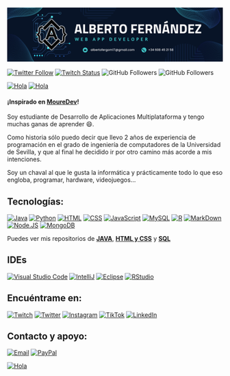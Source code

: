 [![Cabecera](https://raw.githubusercontent.com/AlbertoF17/AlbertoF17/master/Assets/cabecera.png)]()

[![Twitter Follow](https://img.shields.io/twitter/follow/AlgeoTw?style=social)](https://twitter.com/AlgeoTw)
[![Twitch Status](https://img.shields.io/twitch/status/algeo17?style=social)](https://twitch.com/algeo17)
![GitHub Followers](https://img.shields.io/github/followers/AlbertoF17?style=social)
![GitHub Followers](https://img.shields.io/github/stars/AlbertoF17?style=social)

[![Hola](https://github-readme-stats.vercel.app/api/top-langs/?username=AlbertoF17&theme=dark)]()
[![Hola](https://github-readme-stats.vercel.app/api?username=AlbertoF17&theme=dark)]()

#### ¡Inspirado en [MoureDev](https://github.com/mouredev)!

Soy estudiante de Desarrollo de Aplicaciones Multiplataforma y tengo muchas ganas de aprender 😄.

Como historia sólo puedo decir que llevo 2 años de experiencia de programación en el grado de ingeniería de computadores de la Universidad de Sevilla, y que al final he decidido ir por otro camino más acorde a mis intenciones.

Soy un chaval al que le gusta la informática y prácticamente todo lo que eso engloba, programar, hardware, videojuegos...

## Tecnologías:

[![Java](https://img.shields.io/badge/Java-ED8B00?style=for-the-badge&logo=java&logoColor=white)]()
[![Python](https://img.shields.io/badge/Python-14354C?style=for-the-badge&logo=python&logoColor=white)]()
[![HTML](https://img.shields.io/badge/HTML5-E34F26?style=for-the-badge&logo=html5&logoColor=white)]()
[![CSS](https://img.shields.io/badge/CSS3-1572B6?style=for-the-badge&logo=css3&logoColor=white)]()
[![JavaScript](https://img.shields.io/badge/JavaScript-F7DF1E?style=for-the-badge&logo=javascript&logoColor=black)]()
[![MySQL](https://img.shields.io/badge/MySQL-005C84?style=for-the-badge&logo=mysql&logoColor=white)]()
[![R](https://img.shields.io/badge/R-276DC3?style=for-the-badge&logo=r&logoColor=white)]()
[![MarkDown](https://img.shields.io/badge/Markdown-000000?style=for-the-badge&logo=markdown&logoColor=white)]()
[![Node.JS](https://img.shields.io/badge/Node.JS-339933?style=for-the-badge&logo=node.js&logoColor=white&labelColor=101010)]()
[![MongoDB](https://img.shields.io/badge/MongoDB-47A248?style=for-the-badge&logo=mongodb&logoColor=white&labelColor=101010)]()

Puedes ver mis repositorios de [**JAVA**](https://github.com/AlbertoF17/Java), [**HTML y CSS**](https://github.com/AlbertoF17/Marcas) y [**SQL**](https://github.com/AlbertoF17/SQL)

## IDEs

[![Visual Studio Code](https://img.shields.io/badge/Visual_Studio_Code-0078D4?style=for-the-badge&logo=visual%20studio%20code&logoColor=white)]()
[![IntelliJ](https://img.shields.io/badge/IntelliJ_IDEA-000000.svg?style=for-the-badge&logo=intellij-idea&logoColor=white)]()
[![Eclipse](https://img.shields.io/badge/Eclipse-2C2255?style=for-the-badge&logo=eclipse&logoColor=white)]()
[![RStudio](https://img.shields.io/badge/RStudio-75AADB?style=for-the-badge&logo=RStudio&logoColor=white)]()

## Encuéntrame en:

[![Twitch](https://img.shields.io/badge/Twitch-algeo17-9146FF?style=for-the-badge&logo=twitch&logoColor=white&labelColor=101010)](https://twitch.com/algeo17)
[![Twitter](https://img.shields.io/badge/Twitter-@AlgeoTw-1DA1F2?style=for-the-badge&logo=twitter&logoColor=white&labelColor=101010)](https://twitter.com/AlGeoTw)
[![Instagram](https://img.shields.io/badge/Instagram-@albertofg_17-E4405F?style=for-the-badge&logo=instagram&logoColor=white&labelColor=101010)](https://www.instagram.com/albertofg_17)
[![TikTok](https://img.shields.io/badge/TikTok-@algeo17-ADD8E6?style=for-the-badge&logo=tiktok&logoColor=white&labelColor=101010)](https://www.tiktok.com/@algeo17)
[![LinkedIn](https://img.shields.io/badge/LinkedIn-albertofergom-0077B5?style=for-the-badge&logo=linkedin&logoColor=white&labelColor=101010)](https://www.linkedin.com/in/alberto-fergom/)

## Contacto y apoyo:

[![Email](https://img.shields.io/badge/albertofergom17@gmail.com-email_personal-D14836?style=for-the-badge&logo=gmail&logoColor=white&labelColor=101010)](mailto:albertofergom17@gmail.com)
[![PayPal](https://img.shields.io/badge/PayPal-00457C?style=for-the-badge&logo=paypal&logoColor=white)](https://www.paypal.com/paypalme/algeo17)

[![Hola](http://ForTheBadge.com/images/badges/built-with-love.svg)]()
